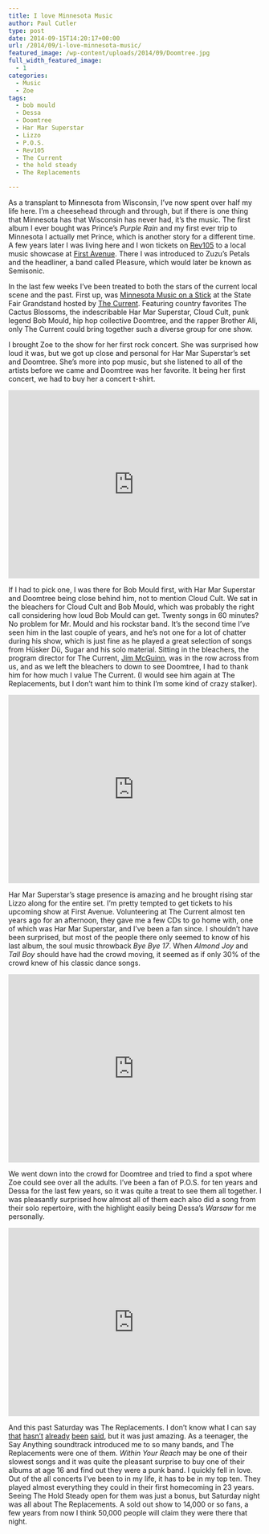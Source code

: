 ```yaml
---
title: I love Minnesota Music
author: Paul Cutler
type: post
date: 2014-09-15T14:20:17+00:00
url: /2014/09/i-love-minnesota-music/
featured_image: /wp-content/uploads/2014/09/Doomtree.jpg
full_width_featured_image:
  - 1
categories:
  - Music
  - Zoe
tags:
  - bob mould
  - Dessa
  - Doomtree
  - Har Mar Superstar
  - Lizzo
  - P.O.S.
  - Rev105
  - The Current
  - the hold steady
  - The Replacements

---
```

As a transplant to Minnesota from Wisconsin, I&#8217;ve now spent over half my life here. I&#8217;m a cheesehead through and through, but if there is one thing that Minnesota has that Wisconsin has never had, it&#8217;s the music. The first album I ever bought was Prince&#8217;s _Purple Rain_ and my first ever trip to Minnesota I actually met Prince, which is another story for a different time. A few years later I was living here and I won tickets on [Rev105][1] to a local music showcase at [First Avenue][2]. There I was introduced to Zuzu&#8217;s Petals and the headliner, a band called Pleasure, which would later be known as Semisonic. 

In the last few weeks I&#8217;ve been treated to both the stars of the current local scene and the past. First up, was [Minnesota Music on a Stick][3] at the State Fair Grandstand hosted by [The Current][4]. Featuring country favorites The Cactus Blossoms, the indescribable Har Mar Superstar, Cloud Cult, punk legend Bob Mould, hip hop collective Doomtree, and the rapper Brother Ali, only The Current could bring together such a diverse group for one show.

I brought Zoe to the show for her first rock concert. She was surprised how loud it was, but we got up close and personal for Har Mar Superstar&#8217;s set and Doomtree. She&#8217;s more into pop music, but she listened to all of the artists before we came and Doomtree was her favorite. It being her first concert, we had to buy her a concert t-shirt.

<iframe src="https://www.flickr.com/photos/silwenae/15011174239/in/set-72157647436812552/player/" width="500" height="375" frameborder="0" allowfullscreen webkitallowfullscreen mozallowfullscreen oallowfullscreen msallowfullscreen></iframe>

If I had to pick one, I was there for Bob Mould first, with Har Mar Superstar and Doomtree being close behind him, not to mention Cloud Cult. We sat in the bleachers for Cloud Cult and Bob Mould, which was probably the right call considering how loud Bob Mould can get. Twenty songs in 60 minutes? No problem for Mr. Mould and his rockstar band. It&#8217;s the second time I&#8217;ve seen him in the last couple of years, and he&#8217;s not one for a lot of chatter during his show, which is just fine as he played a great selection of songs from Hüsker Dü, Sugar and his solo material. Sitting in the bleachers, the program director for The Current, [Jim McGuinn][5], was in the row across from us, and as we left the bleachers to down to see Doomtree, I had to thank him for how much I value The Current. (I would see him again at The Replacements, but I don&#8217;t want him to think I&#8217;m some kind of crazy stalker).

<iframe src="https://www.flickr.com/photos/silwenae/15011388138/in/set-72157647436812552/player/" width="500" height="375" frameborder="0" allowfullscreen webkitallowfullscreen mozallowfullscreen oallowfullscreen msallowfullscreen></iframe>

Har Mar Superstar&#8217;s stage presence is amazing and he brought rising star Lizzo along for the entire set. I&#8217;m pretty tempted to get tickets to his upcoming show at First Avenue. Volunteering at The Current almost ten years ago for an afternoon, they gave me a few CDs to go home with, one of which was Har Mar Superstar, and I&#8217;ve been a fan since. I shouldn&#8217;t have been surprised, but most of the people there only seemed to know of his last album, the soul music throwback _Bye Bye 17_. When _Almond Joy_ and _Tall Boy_ should have had the crowd moving, it seemed as if only 30% of the crowd knew of his classic dance songs.

<iframe src="https://www.flickr.com/photos/silwenae/15197958915/in/set-72157647436812552/player/" width="500" height="375" frameborder="0" allowfullscreen webkitallowfullscreen mozallowfullscreen oallowfullscreen msallowfullscreen></iframe>

We went down into the crowd for Doomtree and tried to find a spot where Zoe could see over all the adults. I&#8217;ve been a fan of P.O.S. for ten years and Dessa for the last few years, so it was quite a treat to see them all together. I was pleasantly surprised how almost all of them each also did a song from their solo repertoire, with the highlight easily being Dessa&#8217;s _Warsaw_ for me personally.

<iframe src="https://www.flickr.com/photos/silwenae/15197577112/in/set-72157647436812552/player/" width="500" height="375" frameborder="0" allowfullscreen webkitallowfullscreen mozallowfullscreen oallowfullscreen msallowfullscreen></iframe>

And this past Saturday was The Replacements. I don&#8217;t know what I can say [that][6] [hasn&#8217;t][7] [already][8] [been][9] [said][10], but it was just amazing. As a teenager, the Say Anything soundtrack introduced me to so many bands, and The Replacements were one of them. _Within Your Reach_ may be one of their slowest songs and it was quite the pleasant surprise to buy one of their albums at age 16 and find out they were a punk band. I quickly fell in love. Out of the all concerts I&#8217;ve been to in my life, it has to be in my top ten. They played almost everything they could in their first homecoming in 23 years. Seeing The Hold Steady open for them was just a bonus, but Saturday night was all about The Replacements. A sold out show to 14,000 or so fans, a few years from now I think 50,000 people will claim they were there that night.

 [1]: http://www.paulcutler.org/blog/?s=rev105&submit=Search
 [2]: http://www.first-avenue.com
 [3]: http://blog.thecurrent.org/2014/08/photos-mn-music-on-a-stick-2014/
 [4]: http://www.thecurrent.org
 [5]: http://minnesota.publicradio.org/about/people/mpr_people_display.php?aut_id=30437
 [6]: http://www.startribune.com/entertainment/music/275038201.html
 [7]: http://www.startribune.com/entertainment/music/275024531.html
 [8]: http://blog.thecurrent.org/2014/09/the-replacements-finally-bring-it-back-home-for-crowd-pleasing-midway-stadium-show/
 [9]: http://blog.thecurrent.org/2014/09/my-first-replacements-show-what-i-learned-about-a-band-ive-always-loved/
 [10]: http://blogs.citypages.com/gimmenoise/2014/09/the_replacements_at_midway_stadium_91314.php